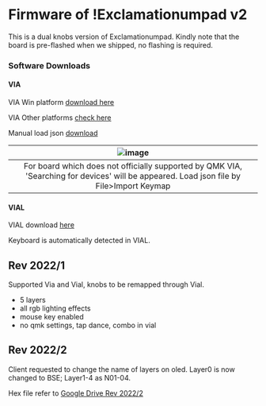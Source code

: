 # Firmware of !Exclamationumpad v2
This is a dual knobs version of Exclamationumpad. Kindly note that the board is pre-flashed when we shipped, no flashing is required.


### Software Downloads
#### VIA
VIA Win platform [download here](https://github.com/the-via/releases/releases/download/v1.3.1/via-1.3.1-win.exe )

VIA Other platforms [check here](https://github.com/the-via/releases/releases/tag/v1.3.1)

Manual load json [download](https://drive.google.com/file/d/1i-LqWeV5yd9deO6sw9LQNkpQB03KDCdH/view?usp=sharing)

|![image](https://user-images.githubusercontent.com/79617315/151115099-f0ecfcd5-4caf-430f-a958-7c6f6d7ee02f.png)|
|:--:|
|For board which does not officially supported by QMK VIA, 'Searching for devices' will be appeared. Load json file by File>Import Keymap|


#### VIAL
VIAL download [here](https://get.vial.today/download/)

Keyboard is automatically detected in VIAL.

## Rev 2022/1
Supported Via and Vial, knobs to be remapped through Vial. 
- 5 layers
- all rgb lighting effects
- mouse key enabled
- no qmk settings, tap dance, combo in vial

## Rev 2022/2
Client requested to change the name of layers on oled. Layer0 is now changed to BSE; Layer1-4 as N01-04. 

Hex file refer to [Google Drive Rev 2022/2](https://drive.google.com/drive/folders/1MD5L45TsmFOsOgOOINoJytD65Gs0wyUY?usp=share_link)
